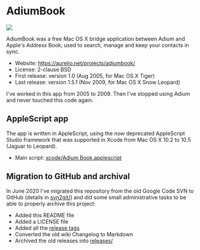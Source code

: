 # AdiumBook

![](https://aurelio.net/projects/adiumbook/shot-interface-v13.png)

AdiumBook was a free Mac OS X bridge application between Adium and Apple's Address Book, used to search, manage and keep your contacts in sync.

- Website: https://aurelio.net/projects/adiumbook/
- License: 2-clause BSD
- First release: version 1.0 (Aug 2005, for Mac OS X Tiger)
- Last release: version 1.5.1 (Nov 2009, for Mac OS X Snow Leopard)

I've worked in this app from 2005 to 2009. Then I've stopped using Adium and never touched this code again.

## AppleScript app

The app is written in AppleScript, using the now deprecated AppleScript Studio framework that was supported in Xcode from Mac OS X 10.2 to 10.5 (Jaguar to Leopard).

- Main script: [xcode/Adium Book.applescript](https://github.com/aureliojargas/adiumbook/blob/master/xcode/Adium%20Book.applescript)

## Migration to GitHub and archival

In June 2020 I've migrated this repository from the old Google Code SVN to GitHub (details in [svn2git/](https://github.com/aureliojargas/adiumbook/tree/master/svn2git)) and did some small administrative tasks to be able to properly archive this project:

- Added this README file
- Added a LICENSE file
- Added all the [release tags](https://github.com/aureliojargas/adiumbook/tags)
- Converted the old wiki Changelog to Markdown
- Archived the old releases into [releases/](https://github.com/aureliojargas/adiumbook/tree/master/releases)
